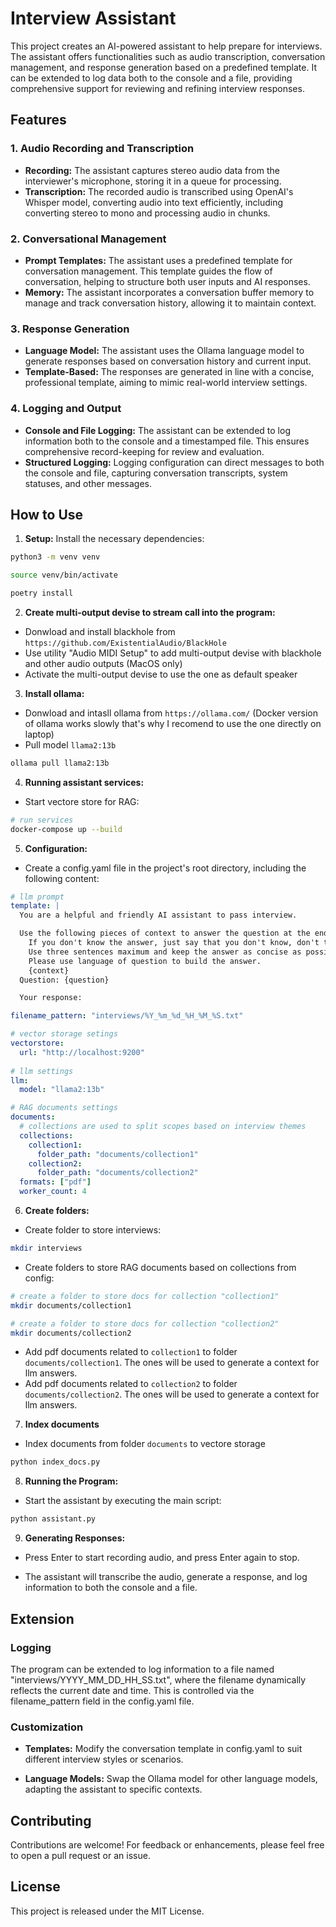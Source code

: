 # Interview Assistant

This project creates an AI-powered assistant to help prepare for interviews. The assistant offers functionalities such as audio transcription, conversation management, and response generation based on a predefined template. It can be extended to log data both to the console and a file, providing comprehensive support for reviewing and refining interview responses.

## Features

### 1. Audio Recording and Transcription

- **Recording:** The assistant captures stereo audio data from the interviewer's microphone, storing it in a queue for processing.
- **Transcription:** The recorded audio is transcribed using OpenAI's Whisper model, converting audio into text efficiently, including converting stereo to mono and processing audio in chunks.

### 2. Conversational Management

- **Prompt Templates:** The assistant uses a predefined template for conversation management. This template guides the flow of conversation, helping to structure both user inputs and AI responses.
- **Memory:** The assistant incorporates a conversation buffer memory to manage and track conversation history, allowing it to maintain context.

### 3. Response Generation

- **Language Model:** The assistant uses the Ollama language model to generate responses based on conversation history and current input.
- **Template-Based:** The responses are generated in line with a concise, professional template, aiming to mimic real-world interview settings.

### 4. Logging and Output

- **Console and File Logging:** The assistant can be extended to log information both to the console and a timestamped file. This ensures comprehensive record-keeping for review and evaluation.
- **Structured Logging:** Logging configuration can direct messages to both the console and file, capturing conversation transcripts, system statuses, and other messages.

## How to Use

1. **Setup:** Install the necessary dependencies:

```bash
python3 -m venv venv

source venv/bin/activate

poetry install
```

2. **Create multi-output devise to stream call into the program:**

- Donwload and install blackhole from `https://github.com/ExistentialAudio/BlackHole`
- Use utility "Audio MIDI Setup" to add multi-output devise with blackhole and other audio outputs (MacOS only)
- Activate the multi-output devise to use the one as default speaker

3. **Install ollama:**

- Donwload and intasll ollama from `https://ollama.com/` (Docker version of ollama works slowly that's why I recomend to use the one directly on laptop)
- Pull model `llama2:13b`

```bash
ollama pull llama2:13b
```

4. **Running assistant services:**

- Start vectore store for RAG:

```bash
# run services
docker-compose up --build
```

5. **Configuration:**

- Create a config.yaml file in the project's root directory, including the following content:

```yaml
# llm prompt
template: |
  You are a helpful and friendly AI assistant to pass interview.

  Use the following pieces of context to answer the question at the end. 
    If you don't know the answer, just say that you don't know, don't try to make up an answer. 
    Use three sentences maximum and keep the answer as concise as possible (provide concise responses of less than 30 words). 
    Please use language of question to build the answer.
    {context}
  Question: {question}

  Your response:

filename_pattern: "interviews/%Y_%m_%d_%H_%M_%S.txt"

# vector storage setings
vectorstore:
  url: "http://localhost:9200"
 
# llm settings
llm:
  model: "llama2:13b"  

# RAG documents settings
documents:
  # collections are used to split scopes based on interview themes
  collections:
    collection1:
      folder_path: "documents/collection1"
    collection2:
      folder_path: "documents/collection2"      
  formats: ["pdf"]    
  worker_count: 4
```

6. **Create folders:**

- Create folder to store interviews:

```bash
mkdir interviews
```

- Create folders to store RAG documents based on collections from config:

```bash
# create a folder to store docs for collection "collection1"
mkdir documents/collection1

# create a folder to store docs for collection "collection2"
mkdir documents/collection2
```

- Add pdf documents related to `collection1` to folder `documents/collection1`. The ones will be used to generate a context for llm answers.
- Add pdf documents related to `collection2` to folder `documents/collection2`. The ones will be used to generate a context for llm answers.

7. **Index documents**

- Index documents from folder `documents` to vectore storage

```bash
python index_docs.py
```

8. **Running the Program:**

- Start the assistant by executing the main script:

```bash
python assistant.py
```

9. **Generating Responses:**

- Press Enter to start recording audio, and press Enter again to stop.

- The assistant will transcribe the audio, generate a response, and log information to both the console and a file.

## Extension

### Logging

The program can be extended to log information to a file named "interviews/YYYY_MM_DD_HH_SS.txt", where the filename dynamically reflects the current date and time. This is controlled via the filename_pattern field in the config.yaml file.

### Customization

- **Templates:** Modify the conversation template in config.yaml to suit different interview styles or scenarios.

- **Language Models:** Swap the Ollama model for other language models, adapting the assistant to specific contexts.

## Contributing

Contributions are welcome! For feedback or enhancements, please feel free to open a pull request or an issue.

## License

This project is released under the MIT License.
